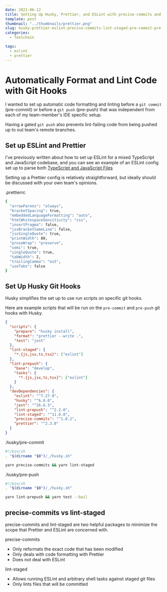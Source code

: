```yaml
---
date: 2021-06-12
title: Setting Up Husky, Prettier, and ESLint with precise-commits and lint-staged
template: post
thumbnail: "../thumbnails/prettier.png"
slug: husky-prettier-eslint-precise-commits-lint-staged-pre-commit-pre-push
categories:
  - Toolchain

tags:
  - eslint
  - prettier
---
```


# Automatically Format and Lint Code with Git Hooks

I wanted to set up automatic code formatting and linting before a `git commit` (pre-commit) or before a `git push` (pre-push) that was independent from each of my team-member's IDE specific setup.

Having a gated `git push` also prevents lint-failing code from being pushed up to out team's remote branches.

## Set up ESLint and Prettier

I've previously written about how to set up ESLint for a mixed TypeScript and JavaScript codebase, and you can see an example of an ESLint config set up to parse both [TypeScript and JavaScript Files](https://duncanleung.com/eslint-mixed-javascript-typescript-files-codebase/)

Setting up a Prettier config is relatively straightforward, but ideally should be discussed with your own team's opinions.

<div class="filename">.prettierrc</div>

```bash
{
  "arrowParens": "always",
  "bracketSpacing": true,
  "embeddedLanguageFormatting": "auto",
  "htmlWhitespaceSensitivity": "css",
  "insertPragma": false,
  "jsxBracketSameLine": false,
  "jsxSingleQuote": true,
  "printWidth": 80,
  "proseWrap": "preserve",
  "semi": true,
  "singleQuote": true,
  "tabWidth": 2,
  "trailingComma": "es5",
  "useTabs": false
}
```

## Set Up Husky Git Hooks

Husky simplifies the set up to use run scripts on specific git hooks.

Here are example scripts that will be run on the `pre-commit` and `pre-push` git hooks with Husky.

```json
{
  "scripts": {
    "prepare": "husky install",
    "format": "prettier --write .",
    "test": "jest"
  },
  "lint-staged": {
    "*.{js,jsx,ts,tsx}": ["eslint"]
  },
  "lint-prepush": {
    "base": "develop",
    "tasks": {
      "*.{js,jsx,ts,tsx}": ["eslint"]
    }
  },
  "devDependencies": {
    "eslint": "^7.27.0",
    "husky": "^6.0.0",
    "jest": "^26.6.3",
    "lint-prepush": "^2.2.0",
    "lint-staged": "^11.0.0",
    "precise-commits": "^1.0.2",
    "prettier": "^2.3.0"
  }
}
```

<div class="filename">.husky/pre-commit</div>

```bash
#!/bin/sh
. "$(dirname "$0")/_/husky.sh"

yarn precise-commits && yarn lint-staged
```

<div class="filename">.husky/pre-push</div>

```bash
#!/bin/sh
. "$(dirname "$0")/_/husky.sh"

yarn lint-prepush && yarn test --bail
```

## precise-commits vs lint-staged

precise-commits and lint-staged are two helpful packages to minimize the scope that Prettier and ESLint are concerned with.

precise-commits

- Only reformats the exact code that has been modified
- Only deals with code formatting with Prettier
- Does not deal with ESLint

lint-staged

- Allows running ESLint and arbitrary shell tasks against staged git files
- Only lints files that will be committed
